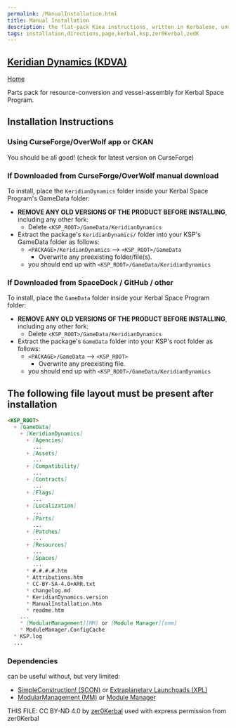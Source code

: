 ```yaml
---
permalink: /ManualInstallation.html
title: Manual Installation
description: the flat-pack Kiea instructions, written in Kerbalese, unusally present
tags: installation,directions,page,kerbal,ksp,zer0Kerbal,zedK
---
```

<!-- ManualInstallation.md  v1.0.7.0
Keridian Dynamics (KDVA)
created: 01 Apr 2018
updated: 13 Jun 2023

TEMPLATE: ManualInstallation.md v1.1.9.1
created: 01 Feb 2022
updated: 26 Apr 2023

based upon work by Lisias -->
## [Keridian Dynamics (KDVA)][mod]

[Home](./index.md)

Parts pack for resource-conversion and vessel-assembly for Kerbal Space Program.

## Installation Instructions

### Using CurseForge/OverWolf app or CKAN

You should be all good! (check for latest version on CurseForge)

### If Downloaded from CurseForge/OverWolf manual download

To install, place the `KeridianDynamics` folder inside your Kerbal Space Program's GameData folder:

* **REMOVE ANY OLD VERSIONS OF THE PRODUCT BEFORE INSTALLING**, including any other fork:
  * Delete `<KSP_ROOT>/GameData/KeridianDynamics`
* Extract the package's `KeridianDynamics/` folder into your KSP's GameData folder as follows:
  * `<PACKAGE>/KeridianDynamics` --> `<KSP_ROOT>/GameData`
    * Overwrite any preexisting folder/file(s).
  * you should end up with `<KSP_ROOT>/GameData/KeridianDynamics`

### If Downloaded from SpaceDock / GitHub / other

To install, place the `GameData` folder inside your Kerbal Space Program folder:

* **REMOVE ANY OLD VERSIONS OF THE PRODUCT BEFORE INSTALLING**, including any other fork:
  * Delete `<KSP_ROOT>/GameData/KeridianDynamics`
* Extract the package's `GameData` folder into your KSP's root folder as follows:
  * `<PACKAGE>/GameData` --> `<KSP_ROOT>`
    * Overwrite any preexisting file.
  * you should end up with `<KSP_ROOT>/GameData/KeridianDynamics`

## The following file layout must be present after installation

```markdown
<KSP_ROOT>
  + [GameData]
    + [KeridianDynamics]
      + [Agencies]
        ...
      + [Assets]
        ...
      + [Compatibility]
        ...
      + [Contracts]
        ...
      + [Flags]
        ...
      + [Localization]
        ...
      + [Parts]
        ...
      + [Patches]
        ...
      + [Resources]
        ...
      + [Spaces]
        ...
      * #.#.#.#.htm
      * Attributions.htm
      * CC-BY-SA-4.0+ARR.txt
      * changelog.md
      * KeridianDynamics.version
      * ManualInstallation.htm
      * readme.htm
    ...
    * [ModularManagement][MM] or [Module Manager][omm]
    * ModuleManager.ConfigCache
  * KSP.log
  ...
```

### Dependencies

can be useful without, but very limited:

* [SimpleConstruction! (SCON)](https://www.curseforge.com/kerbal/ksp-mods/SimpleConstruction) or [Extraplanetary Launchpads (XPL)](https://forum.kerbalspaceprogram.com/index.php?/topic/54284-*/)
* [ModularManagement (MM)](https://www.curseforge.com/kerbal/ksp-mods/ModularManagement) or [Module Manager](https://forum.kerbalspaceprogram.com/index.php?/topic/50533-*/)

THIS FILE: CC BY-ND 4.0 by [zer0Kerbal](https://github.com/zer0Kerbal)
  used with express permission from zer0Kerbal

[mod]: https://www.curseforge.com/kerbal/ksp-mods/KeridianDynamics "Keridian Dynamics (KDVA)"
